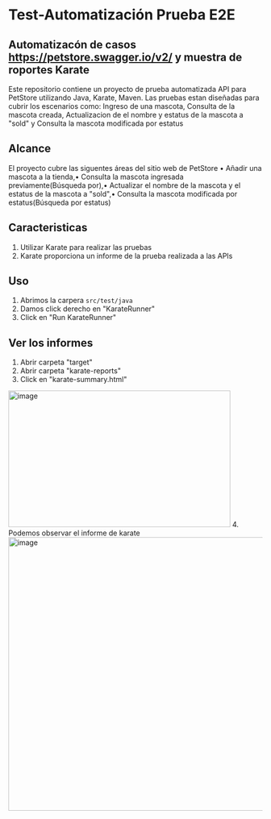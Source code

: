# Test-Automatización Prueba E2E
## Automatizacón de casos https://petstore.swagger.io/v2/ y muestra de roportes Karate
Este repositorio contiene un proyecto de prueba automatizada API para PetStore utilizando Java, Karate, Maven. Las 
pruebas estan diseñadas para cubrir los escenarios como: Ingreso de una mascota, Consulta de la mascota creada, Actualizacion
de el nombre y estatus de la mascota a "sold" y Consulta la mascota modificada por estatus

## Alcance
El proyecto cubre las siguentes áreas del sitio web de PetStore
• Añadir una mascota a la tienda,• Consulta la mascota ingresada previamente(Búsqueda por),• Actualizar el nombre de la 
mascota y el estatus de la mascota a "sold",• Consulta la mascota modificada por estatus(Búsqueda por estatus)

## Caracteristicas
1. Utilizar Karate para realizar las pruebas 
2. Karate proporciona un informe de la prueba realizada a las APIs

## Uso
1. Abrimos la carpera `src/test/java`
2. Damos click derecho en "KarateRunner"
3. Click en "Run KarateRunner"

## Ver los informes
1. Abrir carpeta "target"
2. Abrir carpeta "karate-reports"
3. Click en "karate-summary.html"
<img width="440" height="271" alt="image" src="https://github.com/user-attachments/assets/30d2319c-4ee5-413d-913f-7e5caba7de9d" />
4. Podemos observar el informe de karate
<img width="1336" height="543" alt="image" src="https://github.com/user-attachments/assets/e76e6383-ce96-45ef-a275-0fa8ac2ea9f9" />

